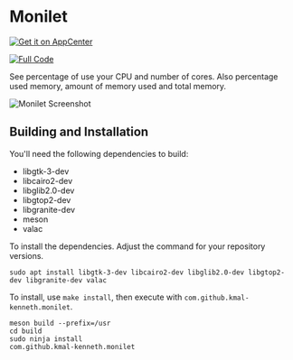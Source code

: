 # Monilet
[![Get it on AppCenter](https://appcenter.elementary.io/badge.svg)](https://appcenter.elementary.io/com.github.kmal-kenneth.monilet)

[![Full Code](https://raw.github.com/kmal-kenneth/monilet/master/data/images/badge.png)](https://gitlab.com/kmal-kenneth/monilet)

See percentage of use your CPU and number of cores. Also percentage used memory, amount of memory used and total memory.

![Monilet Screenshot](https://raw.github.com/kmal-kenneth/monilet/master/data/images/screenshot.png)

## Building and Installation

You'll need the following dependencies to build:

* libgtk-3-dev
* libcairo2-dev
* libglib2.0-dev
* libgtop2-dev
* libgranite-dev
* meson
* valac

To install the dependencies. Adjust the command for your repository versions.

	sudo apt install libgtk-3-dev libcairo2-dev libglib2.0-dev libgtop2-dev libgranite-dev valac


To install, use `make install`, then execute with `com.github.kmal-kenneth.monilet`.

    meson build --prefix=/usr
	cd build
	sudo ninja install
    com.github.kmal-kenneth.monilet

